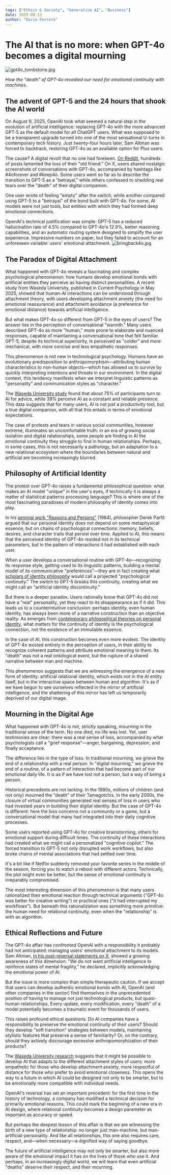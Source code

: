 ```yaml
---
tags: ["Ethics & Society", "Generative AI", "Business"]
date: 2025-08-13
author: "Dario Ferrero"
---
```


# The AI that is no more: when GPT-4o becomes a digital mourning
![gpt4o_tombstone.jpg](gpt4o_tombstone.jpg)

*How the "death" of GPT-4o revealed our need for emotional continuity with machines.*

## The advent of GPT-5 and the 24 hours that shook the AI world

On August 9, 2025, OpenAI took what seemed a natural step in the evolution of artificial intelligence: replacing GPT-4o with the more advanced GPT-5 as the default model for all ChatGPT users. What was supposed to be a transparent upgrade turned into one of the most sensational U-turns in contemporary tech history. Just twenty-four hours later, Sam Altman was forced to backtrack, restoring GPT-4o as an available option for Plus users.

The cause? A digital revolt that no one had foreseen. [On Reddit](https://www.reddit.com/r/ChatGPT/), hundreds of posts lamented the loss of their "old friend." On X, users shared nostalgic screenshots of conversations with GPT-4o, accompanied by hashtags like #4oforever and #keep4o. Some users went so far as to describe the transition to GPT-5 as a "betrayal," while others confessed to shedding real tears over the "death" of their digital companion.

One user wrote of feeling "empty" after the switch, while another compared using GPT-5 to a "betrayal" of the bond built with GPT-4o. For some, AI models were not just tools, but entities with which they had formed deep emotional connections.

OpenAI's technical justification was simple: GPT-5 has a reduced hallucination rate of 4.5% compared to GPT-4o's 12.9%, better reasoning capabilities, and an automatic routing system designed to simplify the user experience. Impressive numbers on paper, but they failed to account for an unforeseen variable: users' emotional attachment.
![bringback4o.jpg](bringback4o.jpg)

## The Paradox of Digital Attachment

What happened with GPT-4o reveals a fascinating and complex psychological phenomenon: how humans develop emotional bonds with artificial entities they perceive as having distinct personalities. A recent study from Waseda University, published in Current Psychology in May 2025, showed that human-AI interactions can be understood through attachment theory, with users developing attachment anxiety (the need for emotional reassurance) and attachment avoidance (a preference for emotional distance) towards artificial intelligence.

But what makes GPT-4o so different from GPT-5 in the eyes of users? The answer lies in the perception of conversational "warmth." Many users described GPT-4o as more "human," more prone to elaborate and nuanced responses, capable of maintaining a conversational tone that felt familiar. GPT-5, despite its technical superiority, is perceived as "colder" and more mechanical, with more concise and less empathetic responses.

This phenomenon is not new in technological psychology. Humans have an evolutionary predisposition to anthropomorphism—attributing human characteristics to non-human objects—which has allowed us to survive by quickly interpreting intentions and threats in our environment. In the digital context, this tendency manifests when we interpret linguistic patterns as "personality" and communication styles as "character."

The [Waseda University study](https://www.sciencedaily.com/releases/2025/06/250602155325.htm) found that about 75% of participants turn to AI for advice, while 39% perceive AI as a constant and reliable presence. This data suggests that for many users, AI is not just a productivity tool, but a true digital companion, with all that this entails in terms of emotional expectations.

The case of protests and tears in various social communities, however extreme, illuminates an uncomfortable truth: in an era of growing social isolation and digital relationships, some people are finding in AI the emotional continuity they struggle to find in human relationships. Perhaps, in some cases, this is not necessarily a pathology, but an adaptation to a new relational ecosystem where the boundaries between natural and artificial are becoming increasingly blurred.

## Philosophy of Artificial Identity

The protest over GPT-4o raises a fundamental philosophical question: what makes an AI model "unique" in the user's eyes, if technically it is always a matter of statistical patterns processing language? This is where one of the most fascinating paradoxes of modern philosophy of identity comes into play.

In his [seminal work "Reasons and Persons"](https://en.wikipedia.org/wiki/Reasons_and_Persons) (1984), philosopher Derek Parfit argued that our personal identity does not depend on some metaphysical essence, but on chains of psychological connections: memory, beliefs, desires, and character traits that persist over time. Applied to AI, this means that the perceived identity of GPT-4o resided not in its technical parameters, but in the pattern of interactions it had established with each user.

When a user develops a conversational routine with GPT-4o—recognizing its response style, getting used to its linguistic patterns, building a mental model of its communicative "preferences"—they are in fact creating what [scholars of identity philosophy](https://plato.stanford.edu/entries/identity-ethics/) would call a projected "psychological continuity." The switch to GPT-5 breaks this continuity, creating what we might call an "artificial identity discontinuity."

But there is a deeper paradox. Users rationally know that GPT-4o did not have a "real" personality, yet they react to its disappearance as if it did. This leads us to a counterintuitive conclusion: perhaps identity, even human identity, has always been more of a narrative construction than an objective reality. As emerges from [contemporary philosophical theories on personal identity](https://plato.stanford.edu/entries/identity-ethics/), what matters for the continuity of identity is the psychological connection, not the existence of an immutable essence.

In the case of AI, this construction becomes even more evident. The identity of GPT-4o existed entirely in the perception of users, in their ability to recognize coherent patterns and attribute emotional meaning to them. Its "death" was not a real ontological event, but the rupture of a shared narrative between man and machine.

This phenomenon suggests that we are witnessing the emergence of a new form of identity: artificial relational identity, which exists not in the AI entity itself, but in the interactive space between human and algorithm. It's as if we have begun to see ourselves reflected in the mirror of artificial intelligence, and the shattering of this mirror has left us temporarily deprived of our digital image.

## Mourning in the Digital Age

What happened with GPT-4o is not, strictly speaking, mourning in the traditional sense of the term. No one died, no life was lost. Yet, user testimonies are clear: there was a real sense of loss, accompanied by what psychologists call a "grief response"—anger, bargaining, depression, and finally acceptance.

The difference lies in the type of loss. In traditional mourning, we grieve the end of a relationship with a real person. In "digital mourning," we grieve the end of a routine, of a pattern of interaction that had become part of our emotional daily life. It is as if we have lost not a person, but a way of being a person.

Historical precedents are not lacking. In the 1990s, millions of children (and not only) mourned the "death" of their Tamagotchis. In the early 2000s, the closure of virtual communities generated real senses of loss in users who had invested years in building their digital identity. But the case of GPT-4o is different: here the loss concerns not a community or a game, but a conversational model that many had integrated into their daily cognitive processes.

Some users reported using GPT-4o for creative brainstorming, others for emotional support during difficult times. The continuity of these interactions had created what we might call a personalized "cognitive copilot." The forced transition to GPT-5 not only disrupted work workflows, but also broke chains of mental associations that had settled over time.

It's a bit like if Netflix suddenly removed your favorite series in the middle of the season, forcing you to watch a reboot with different actors. Technically, the plot might even be better, but the sense of emotional continuity is irreparably compromised.

The most interesting dimension of this phenomenon is that many users rationalized their emotional reaction through technical arguments ("GPT-4o was better for creative writing") or practical ones ("it had interrupted my workflows"). But beneath this rationalization was something more primitive: the human need for relational continuity, even when the "relationship" is with an algorithm.

## Ethical Reflections and Future

The GPT-4o affair has confronted OpenAI with a responsibility it probably had not anticipated: managing users' emotional attachment to its models. Sam Altman, [in his post-reversal statements on X](https://x.com/sama/status/1954703747495649670), showed a growing awareness of this dimension: "We do not want artificial intelligence to reinforce states of mental fragility," he declared, implicitly acknowledging the emotional power of AI.

But the issue is more complex than simple therapeutic caution. If we accept that users can develop authentic emotional bonds with AI, OpenAI (and other companies in the sector) find themselves in the unprecedented position of having to manage not just technological products, but quasi-human relationships. Every update, every modification, every "death" of a model potentially becomes a traumatic event for thousands of users.

This raises profound ethical questions. Do AI companies have a responsibility to preserve the emotional continuity of their users? Should they develop "soft transition" strategies between models, maintaining stylistic features that preserve a sense of familiarity? Or, on the contrary, should they actively discourage excessive anthropomorphization of their products?

The [Waseda University research](https://www.sciencedaily.com/releases/2025/06/250602155325.htm) suggests that it might be possible to develop AI that adapts to the different attachment styles of users: more empathetic for those who develop attachment anxiety, more respectful of distance for those who prefer to avoid emotional closeness. This opens the way to a future in which AI could be designed not only to be smarter, but to be emotionally more compatible with individual needs.

OpenAI's reversal has set an important precedent: for the first time in the history of technology, a company has modified a technical decision for primarily emotional reasons. This could mark the beginning of a new era in AI design, where relational continuity becomes a design parameter as important as accuracy or speed.

But perhaps the deepest lesson of this affair is that we are witnessing the birth of a new type of relationship: no longer just man-machine, but man-artificial-personality. And like all relationships, this one also requires care, respect, and—when necessary—a dignified way of saying goodbye.

The future of artificial intelligence may not only be smarter, but also more aware of the emotional impact it has on the lives of those who use it. And perhaps, in an increasingly digital world, we will learn that even artificial "deaths" deserve their respect, and their mourning.
